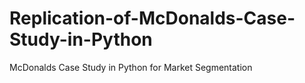 # Replication-of-McDonalds-Case-Study-in-Python
 McDonalds Case Study in Python for Market Segmentation
